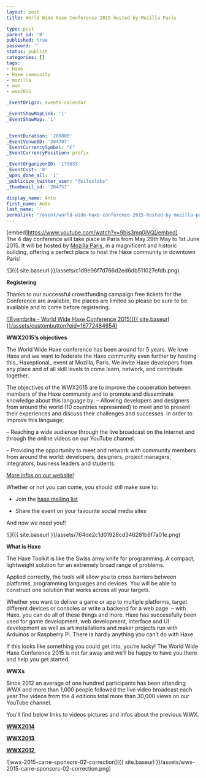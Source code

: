 ```yaml
---
layout: post
title: World Wide Haxe Conference 2015 hosted by Mozilla Paris

type: post
parent_id: '0'
published: true
password: ''
status: publish
categories: []
tags:
- Haxe
- Haxe community
- mozilla
- wwx
- wwx2015

_EventOrigin: events-calendar

_EventShowMapLink: '1'
_EventShowMap: '1'


_EventDuration: '280800'
_EventVenueID: '204707'
_EventCurrencySymbol: "€"
_EventCurrencyPosition: prefix

_EventOrganizerID: '179633'
_EventCost: '0'
_wpas_done_all: '1'
_publicize_twitter_user: "@silexlabs"
_thumbnail_id: '204757'

display_name: Anto
first_name: Anto
last_name: ''
permalink: "/event/world-wide-haxe-conference-2015-hosted-by-mozilla-paris/"
---
```


[embed]https://www.youtube.com/watch?v=9bjs3mq0jVQ[/embed]  
The 4 day conference will take place in Paris from May 29th May to 1st June 2015. It will be hosted by [Mozilla Paris](https://www.mozilla.org/en-US/contact/spaces/paris/ "Mozilla Paris"), in a magnificent and historic building, offering a perfect place to host the Haxe community in downtown Paris!

![]({{ site.baseurl }}/assets/c1d9e96f7d766d2ed6db511027efdb.png)

**Registering**

Thanks to our successful crowdfunding campaign free tickets for the Conference are available, the places are limited so please be sure to be available and to come before registering.

[![Eventbrite - World Wide Haxe Conference 2015]({{ site.baseurl }}/assets/custombutton?eid=16772484954)](http://www.eventbrite.fr/e/billets-world-wide-haxe-conference-2015-16772484954?ref=ebtn)

**WWX2015’s objectives**

The World Wide Haxe conference has been around for 5 years. We love Haxe and we want to federate the Haxe community even further by hosting this_ Haxeptional_ event at Mozilla, Paris. We invite Haxe developers from any place and of all skill levels to come learn, network, and contribute together.

The objectives of the WWX2015 are to improve the cooperation between members of the Haxe community and to promote and disseminate knowledge about this language
by: 
– Allowing developers and designers from around the world (10 countries represented) to meet and to present their experiences and discuss their challenges and successes  in order to improve this language;

– Reaching a wide audience through the live broadcast on the Internet and through the online videos on our YouTube channel.

– Providing the opportunity to meet and network with community members from around the
world: developers, designers, project managers, integrators, business leaders and students.

[More infos on our website!](http://wwx.silexlabs.org/2015/ "WWX2015")

Whether or not you can come, you should still make sure
to: 
*   Join the [haxe mailing list](https://groups.google.com/forum/#!forum/haxelang)

*   Share the event on your favourite social media sites

And now we need you!!

![]({{ site.baseurl }}/assets/764de2c1d01928cd346281b8f7a01e.png)

**What is Haxe**

The Haxe Toolkit is like the Swiss army knife for programming. A compact, lightweight solution for an extremely broad range of problems.

Applied correctly, the tools will allow you to cross barriers between platforms, programming languages and devices. You will be able to construct one solution that works across all your targets.

Whether you want to deliver a game or app to multiple platforms, target different devices or consoles or write a backend for a web page  – with Haxe, you can do all of these things and more. Haxe has successfully been used for game development, web development, interface and UI development as well as art installations and maker projects run with Arduinos or Raspberry Pi. There is hardly anything you can’t do with Haxe.

If this looks like something you could get into, you’re lucky! The World Wide Haxe Conference 2015 is not far away and we’ll be happy to have you there and help you get started.

**WWXs**

Since 2012 an average of one hundred participants has been attending WWX and more than 1,000 people followed the live video broadcast each year.The videos from the 4 editions total more than 30,000 views on our YouTube channel.

You'll find below links to videos pictures and infos about the previous WWX.

**[WWX2014](https://www.silexlabs.org/wrapping-up-wwx2014/ "wrapping-up-wwx2014")**

**[WWX2013 ](https://www.silexlabs.org/140165/the-blog/wwx2013-was-haxeptional-thanks-to-you-all/ "WWX2013")**

**[WWX2012 ](https://www.silexlabs.org/138228/the-blog/remember-wwx2012-register-for-wwx2013/ "WWX2012")**

![wwx-2015-carre-sponsors-02-correction]({{ site.baseurl }}/assets/wwx-2015-carre-sponsors-02-correction.png)